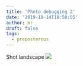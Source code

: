 ```yaml
---
title: 'Photo debugging 2'
date: '2019-10-14T10:58:55'
author: mr
draft: false
tags:
  - preposterous
---
```

Shot landscape [ ![](/assets/14-image0.jpeg) ](assets/14-image0.jpeg)

